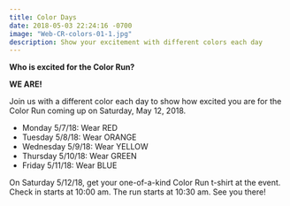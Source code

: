 ```yaml
---
title: Color Days
date: 2018-05-03 22:24:16 -0700
image: "Web-CR-colors-01-1.jpg"
description: Show your excitement with different colors each day
---
```

**Who is excited for the Color Run?** 

**WE ARE!**

Join us with a different color each day to show how excited you are for the Color Run coming up on Saturday, May 12, 2018.

* Monday 5/7/18: Wear RED
* Tuesday 5/8/18: Wear ORANGE
* Wednesday 5/9/18: Wear YELLOW
* Thursday 5/10/18: Wear GREEN
* Friday 5/11/18: Wear BLUE

On Saturday 5/12/18, get your one-of-a-kind Color Run t-shirt at the event. Check in starts at 10:00 am. The run starts at 10:30 am. See you there!